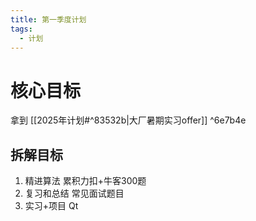 ```yaml
---
title: 第一季度计划
tags:
  - 计划
---
```


# 核心目标

拿到 [[2025年计划#^83532b|大厂暑期实习offer]] ^6e7b4e

## 拆解目标

1. 精进算法 累积力扣+牛客300题
2. 复习和总结 常见面试题目
3. 实习+项目 Qt